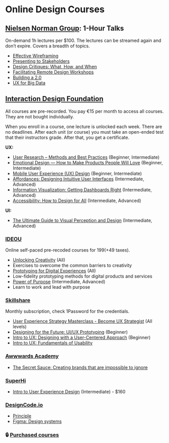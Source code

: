 # Online Design Courses

## [Nielsen Norman Group](https://www.nngroup.com/1-hour-talks/): 1-Hour Talks

On-demand 1h lectures per $100. The lectures can be streamed again and don’t expire. Covers a breadth of topics.

- [Effective Wireframing](https://www.nngroup.com/1-hour-talks/effective-wireframing-techniques/)
- [Presenting to Stakeholders](https://www.nngroup.com/1-hour-talks/presenting-stakeholders/)
- [Design Critiques: What, How, and When](https://www.nngroup.com/1-hour-talks/design-critiques-what-how-and-when/) 
- [Facilitating Remote Design Workshops](https://www.nngroup.com/1-hour-talks/facilitating-remote-design-workshops/)
- [Building a 2.0](https://www.nngroup.com/1-hour-talks/building-2/)
- [UX for Big Data](https://www.nngroup.com/1-hour-talks/ux-big-data/)

## [Interaction Design Foundation](https://www.interaction-design.org/) 

All courses are pre-recorded. You pay €15 per month to access all courses. They are not bought individually.

When you enroll in a course, one lecture is unlocked each week. There are no deadlines. After each unit (or course) you must take an open-ended test that their instructors grade. After that, you get a certificate.

**UX:**

- [User Research – Methods and Best Practices](https://www.interaction-design.org/courses/user-research-methods-and-best-practices) (Beginner, Intermediate) 
- [Emotional Design — How to Make Products People Will Love](https://www.interaction-design.org/courses/emotional-design-how-to-make-products-people-will-love) (Beginner, Intermediate)
- [Mobile User Experience (UX) Design](https://www.interaction-design.org/courses/mobile-user-experience-design) (Beginner, Intermediate)
- [Affordances: Designing Intuitive User Interfaces](https://www.interaction-design.org/courses/affordances-designing-intuitive-user-interfaces) (Intermediate, Advanced) 
- [Information Visualization: Getting Dashboards Right](https://www.interaction-design.org/courses/information-visualization-getting-dashboards-right) (Intermediate, Advanced) 
- [Accessibility: How to Design for All](https://www.interaction-design.org/courses/accessibility-how-to-design-for-all) (Intermediate, Advanced)

**UI:**

- [The Ultimate Guide to Visual Perception and Design](https://www.interaction-design.org/courses/the-ultimate-guide-to-visual-perception-and-design) (Intermediate, Advanced)

### [IDEOU](https://www.ideou.com/collections/courses)
Online self-paced pre-recoded courses for $199 (+$49 taxes).

- [Unlocking Creativity](https://www.ideou.com/products/unlocking-creativity) (All)
- Exercises to overcome the common barriers to creativity
- [Prototyping for Digital Experiences](https://www.ideou.com/products/prototyping-for-digital-experiences) (All) 
- Low-fidelity prototyping methods for digital products and services
- [Power of Purpose](https://www.ideou.com/products/power-of-purpose) (Intermediate, Advanced) 
- Learn to work and lead with purpose

### [Skillshare](https://www.skillshare.com/home)
Monthly subscription, check 1Password for the credentials.

- [User Experience Strategy Masterclass - Become UX Strategist](https://www.skillshare.com/classes/User-Experience-Strategy-Masterclass-Become-UX-Strategist/225657341/projects?via=search-layout-grid) (All levels)
- [Designing for the Future: UI/UX Prototyping](https://www.skillshare.com/classes/Designing-for-the-Future-UIUX-Prototyping/915958036?via=search-layout-grid) (Beginner)
- [Intro to UX: Designing with a User-Centered Approach](https://www.skillshare.com/classes/Intro-to-UX-Designing-with-a-User-Centered-Approach/658216834) (Beginner)
- [Intro to UX: Fundamentals of Usability](https://www.skillshare.com/classes/Intro-to-UX-Fundamentals-of-Usability/538580770?via=browse-rating-ui-ux-design-layout-grid)

### [Awwwards Academy](https://www.awwwards.com/academy/)

- [The Secret Sauce: Creating brands that are impossible to ignore](https://www.awwwards.com/academy/course/the-secret-sauce-creating-brands-that-are-impossible-to-ignore)

### [SuperHi](https://www.superhi.com/)

- [Intro to User Experience Design]() (Intermediate) - $160

### [DesignCode.io](https://designcode.io/courses/)

- [Principle](https://www.superhi.com/courses/introduction-to-user-experience-design) 
- [Figma: Design systems](https://designcode.io/figma)  

### 🔒 [Purchased courses](https://app.productive.io/1-infinum/pages/67045)
